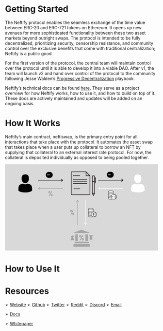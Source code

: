 # Getting Started

The Neftify protocol enables the seamless exchange of the time value between ERC-20 and ERC-721 tokens on Ethereum. It opens up new avenues for more sophisticated functionality between these two asset markets beyond outright swaps. The protocol is intended to be fully decentralized, prioritizing security, censorship resistance, and community control over the exclusive benefits that come with traditional centralization; Neftify is a public good. 

For the first version of the protocol, the central team will maintain control over the protocol until it is able to develop it into a viable DAO. After v1, the team will launch v2 and hand over control of the protocol to the community following Jesse Walden’s [Progressive Decentralization](https://a16z.com/2020/01/09/progressive-decentralization-crypto-product-management/) playbook. 

Neftify’s technical docs can be found [here](https://docs.neftify.com). They serve as a project overview for how Neftify works, how to use it, and how to build on top of it. These docs are actively maintained and updates will be added on an ongoing basis.

# How It Works
Neftify’s main contract, neftiswap, is the primary entry point for all interactions that take place with the protocol. It automates the asset swap that takes place when a user puts up collateral to borrow an NFT by supplying that collateral to an external interest rate protocol. For now, the collateral is deposited individually as opposed to being pooled together.

![ERC20 to ERC721 swap](assets/erc20-erc721.png)



# How to Use It


# Resources

➢ [Website](https://neftify.com)
➢ [Github](https://github.com/neftify)
➢ [Twitter](https://twitter.com/neftify)
➢ [Reddit]()
➢ [Discord]()
➢ [Email]()

➢ [Docs](https://docs.neftify.com)

➢ [Whitepaper](https://neftify.com/neftify-whitepaper.pdf)
